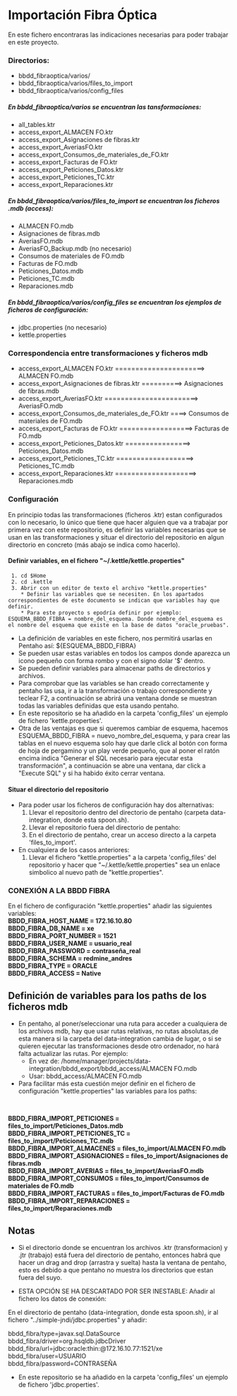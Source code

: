 # Importación Fibra Óptica

En este fichero encontraras las indicaciones necesarias para poder trabajar en este proyecto.

### Directorios:

 * bbdd_fibraoptica/varios/
 * bbdd_fibraoptica/varios/files_to_import
 * bbdd_fibraoptica/varios/config_files


##### En bbdd_fibraoptica/varios se encuentran las tansformaciones:

* all_tables.ktr
* access_export_ALMACEN FO.ktr
* access_export_Asignaciones de fibras.ktr
* access_export_AveriasFO.ktr
* access_export_Consumos_de_materiales_de_FO.ktr
* access_export_Facturas de FO.ktr
* access_export_Peticiones_Datos.ktr
* access_export_Peticiones_TC.ktr
* access_export_Reparaciones.ktr


##### En bbdd_fibraoptica/varios/files_to_import se encuentran los ficheros .mdb (access):

* ALMACEN FO.mdb
* Asignaciones de fibras.mdb
* AveriasFO.mdb
* AveriasFO_Backup.mdb    (no necesario)
* Consumos de materiales de FO.mdb
* Facturas de FO.mdb
* Peticiones_Datos.mdb
* Peticiones_TC.mdb
* Reparaciones.mdb

##### En bbdd_fibraoptica/varios/config_files se encuentran los ejemplos de ficheros de configuración:
* jdbc.properties (no necesario)
* kettle.properties

### Correspondencia entre transformaciones y ficheros mdb

* access_export_ALMACEN FO.ktr ======================> ALMACEN FO.mdb
* access_export_Asignaciones de fibras.ktr ==========> Asignaciones de fibras.mdb
* access_export_AveriasFO.ktr =======================> AveriasFO.mdb
* access_export_Consumos_de_materiales_de_FO.ktr ====> Consumos de materiales de FO.mdb
* access_export_Facturas de FO.ktr ==================> Facturas de FO.mdb
* access_export_Peticiones_Datos.ktr ================> Peticiones_Datos.mdb
* access_export_Peticiones_TC.ktr ===================> Peticiones_TC.mdb
* access_export_Reparaciones.ktr ====================> Reparaciones.mdb


### Configuración

En principio todas las transformaciones (ficheros .ktr) estan configurados con lo necesario, lo único que tiene que hacer alguien que va a trabajar por primera vez con este repositorio, es definir las variables necesarias que se usan en las transformaciones y situar el directorio del repositorio en algun directorio en concreto (más abajo se indica como hacerlo).

#### Definir variables, en el fichero "~/.kettle/kettle.properties"

     1. cd $Home
     2. cd .kettle
     3. Abrir con un editor de texto el archivo "kettle.properties"
        * Definir las variables que se necesiten. En los apartados correspondientes de este documento se indican que variables hay que definir.
        * Para este proyecto s epodría definir por ejemplo: ESQUEMA_BBDD_FIBRA = nombre_del_esquema. Donde nombre_del_esquema es el nombre del esquema que existe en la base de datos "oracle_pruebas".
  * La definición de variables en este fichero, nos permitirá usarlas en Pentaho así: ${ESQUEMA_BBDD_FIBRA}
  * Se pueden usar estas variables en todos los campos donde aparezca un icono pequeño con forma rombo y con el signo dolar '$' dentro.
  * Se pueden definir variables para almacenar paths de directorios y archivos.
  * Para comprobar que las variables se han creado correctamente y pentaho las usa, ir a la transformación o trabajo correspondiente y teclear F2, a continuación se abrirá una ventana donde se muestran todas las variables definidas que esta usando pentaho.
  * En este repositorio se ha añadido en la carpeta 'config_files' un ejemplo de fichero 'kettle.properties'.
  * Otra de las ventajas es que si queremos cambiar de esquema, hacemos ESQUEMA_BBDD_FIBRA = nuevo_nombre_del_esquema, y para crear las tablas en el nuevo esquema solo hay que darle click al botón con forma de hoja de pergamino y un play verde pequeño, que al poner el ratón encima indica "Generar el SQL necesario para ejecutar esta transformación", a continuación se abre una ventana, dar click a "Execute SQL" y si ha habido éxito cerrar ventana.



#### Situar el directorio del repositorio

* Para poder usar los ficheros de configuración hay dos alternativas:
  1. Llevar el repositorio dentro del directorio de pentaho (carpeta data-integration, donde esta spoon.sh).
  2. Llevar el repositorio fuera del directorio de pentaho:
    1. En el directorio de pentaho, crear un acceso directo a la carpeta 'files_to_import'.
* En cualquiera de los casos anteriores:
  1. Llevar el fichero "kettle.properties" a la carpeta 'config_files' del repositorio y hacer que "~/.kettle/kettle.properties" sea un enlace simbolico al nuevo path de "kettle.properties".
  

### CONEXIÓN A LA BBDD FIBRA
En el fichero de configuración "kettle.properties" añadir las siguientes variables: 
<br/>
 <b> BBDD_FIBRA_HOST_NAME   = 172.16.10.80   </b> <br/>
 <b> BBDD_FIBRA_DB_NAME     = xe             </b> <br/>
 <b> BBDD_FIBRA_PORT_NUMBER = 1521           </b> <br/>
 <b> BBDD_FIBRA_USER_NAME   = usuario_real   </b> <br/>
 <b> BBDD_FIBRA_PASSWORD    = contraseña_real</b> <br/>
 <b> BBDD_FIBRA_SCHEMA      = redmine_andres </b> <br/>
 <b> BBDD_FIBRA_TYPE        = ORACLE         </b> <br/>
 <b> BBDD_FIBRA_ACCESS      = Native         </b> <br/>


## Definición de variables para los paths de los ficheros mdb
* En pentaho, al poner/seleccionar una ruta para acceder a cualquiera de los archivos mdb, hay que usar rutas relativas, no rutas absolutas,de esta manera si la carpeta del data-integration cambia de lugar, o si se quieren ejecutar las transformaciones desde otro ordenador, no hará falta actualizar las rutas. Por ejemplo:
  * En vez de:  /home/manager/projects/data-integration/bbdd_export/bbdd_access/ALMACEN FO.mdb
  * Usar:       bbdd_access/ALMACEN FO.mdb
* Para facilitar más esta cuestión mejor definir en el fichero de configuración "kettle.properties" las variables para los paths:
<br/>

<b> BBDD_FIBRA_IMPORT_PETICIONES    = files_to_import/Peticiones_Datos.mdb             </b> <br/>
<b> BBDD_FIBRA_IMPORT_PETICIONES_TC = files_to_import/Peticiones_TC.mdb                </b> <br/>
<b> BBDD_FIBRA_IMPORT_ALMACENES     = files_to_import/ALMACEN FO.mdb                   </b> <br/>
<b> BBDD_FIBRA_IMPORT_ASIGNACIONES  = files_to_import/Asignaciones de fibras.mdb       </b> <br/>
<b> BBDD_FIBRA_IMPORT_AVERIAS       = files_to_import/AveriasFO.mdb                    </b> <br/>
<b> BBDD_FIBRA_IMPORT_CONSUMOS      = files_to_import/Consumos de materiales de FO.mdb </b> <br/>
<b> BBDD_FIBRA_IMPORT_FACTURAS      = files_to_import/Facturas de FO.mdb               </b> <br/>
<b> BBDD_FIBRA_IMPORT_REPARACIONES  = files_to_import/Reparaciones.mdb                 </b> <br/>


## Notas

* Si el directorio donde se encuentran los archivos .ktr (transformacion) y .jtr (trabajo) está fuera del directorio de pentaho, entonces habrá que hacer un drag and drop (arrastra y suelta) hasta la ventana de pentaho, esto es debido a que pentaho no muestra los directorios que estan fuera del suyo.

* ESTA OPCIÓN SE HA DESCARTADO POR SER INESTABLE: Añadir al fichero los datos de conexión:

En el directorio de pentaho (data-integration, donde esta spoon.sh), ir al fichero "../simple-jndi/jdbc.properties" y añadir:

 bbdd_fibra/type=javax.sql.DataSource  <br>
 bbdd_fibra/driver=org.hsqldb.jdbcDriver  <br>
 bbdd_fibra/url=jdbc:oracle:thin:@172.16.10.77:1521/xe  <br>
 bbdd_fibra/user=USUARIO  <br>
 bbdd_fibra/password=CONTRASEÑA  <br>

* En este repositorio se ha añadido en la carpeta 'config_files' un ejemplo de fichero 'jdbc.properties'.
